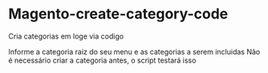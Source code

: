 # Magento-create-category-code
Cria categorias em loge via codigo

Informe a categoria raiz do seu menu e as categorias a serem incluidas
Não é necessário criar a categoria antes, o script testará isso
